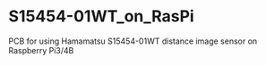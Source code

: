 # S15454-01WT_on_RasPi
PCB for using Hamamatsu S15454-01WT distance image sensor on Raspberry Pi3/4B
